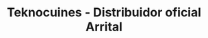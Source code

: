 ---
title: "Teknocuines - Distribuidor oficial Arrital"
url: /lhospitalet-de-llobregat/teknocuines-distribuidor-oficial-arrital/
shop: Küchen
---